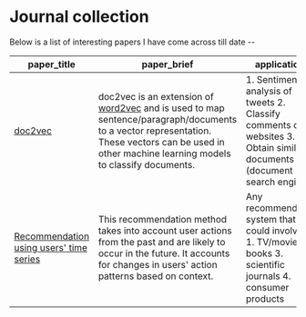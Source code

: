 # Journal collection

Below is a list of interesting papers I have come across till date --

| paper_title | paper_brief | applications |
|------------------------------------------------|--------------------------------------------------------------------------------------------------------------------------------------------------------------------------------------------------------------------------------------------|-----------------------------------------------------------------------------------------------------------------------|
| [doc2vec](https://arxiv.org/pdf/1405.4053.pdf) | doc2vec is an extension of [word2vec](https://arxiv.org/pdf/1301.3781.pdf) and is used to map sentence/paragraph/documents  to a vector representation. These vectors can be used in other machine learning  models to classify documents. | 1. Sentiment analysis of tweets 2. Classify comments on websites 3. Obtain similar documents (document search engine) |
| [Recommendation using users' time series](http://imd.naist.jp/imdweb/pub/Oku_icuimc09/paper.pdf) | This recommendation method takes into account user actions from the past and are likely to occur in the future. It accounts for changes in users'  action patterns based on context. | Any recommendation system that could involve - 1. TV/movies 2. books 3. scientific journals 4. consumer products |

